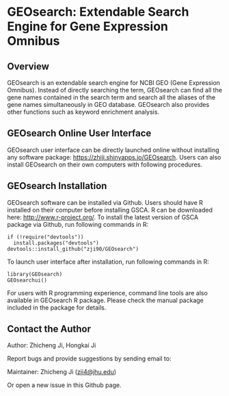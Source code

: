 GEOsearch: Extendable Search Engine for Gene Expression Omnibus
====

## Overview
GEOsearch is an extendable search engine for NCBI GEO (Gene Expression Omnibus). Instead of directly searching the term, GEOsearch can find all the gene names contained in the search term and search all the aliases of the gene names simultaneously in GEO database. GEOsearch also provides other functions such as keyword enrichment analysis.

## GEOsearch Online User Interface
GEOsearch user interface can be directly launched online without installing any software package: https://zhiji.shinyapps.io/GEOsearch. Users can also install GEOsearch on their own computers with following procedures.

## GEOsearch Installation

GEOsearch software can be installed via Github. 
Users should have R installed on their computer before installing GSCA. R can be downloaded here: http://www.r-project.org/.
To install the latest version of GSCA package via Github, run following commands in R:
```{r }
if (!require("devtools"))
  install.packages("devtools")
devtools::install_github("zji90/GEOsearch")
```
To launch user interface after installation, run following commands in R:
```{r }
library(GEOsearch)
GEOsearchui()
```
For users with R programming experience, command line tools are also available in GEOsearch R package. Please check the manual package included in the package for details.

## Contact the Author
Author: Zhicheng Ji, Hongkai Ji

Report bugs and provide suggestions by sending email to:

Maintainer: Zhicheng Ji (zji4@jhu.edu)

Or open a new issue in this Github page.
